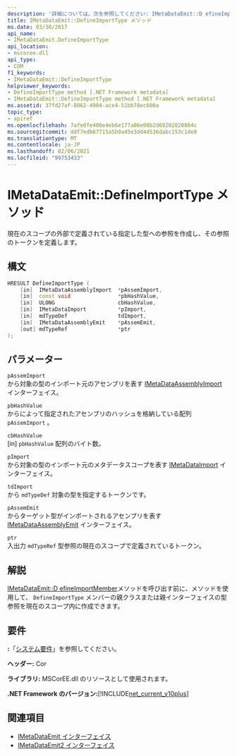 ```yaml
---
description: '詳細については、次を参照してください: IMetaDataEmit::D efineImportType メソッド'
title: IMetaDataEmit::DefineImportType メソッド
ms.date: 03/30/2017
api_name:
- IMetaDataEmit.DefineImportType
api_location:
- mscoree.dll
api_type:
- COM
f1_keywords:
- IMetaDataEmit::DefineImportType
helpviewer_keywords:
- DefineImportType method [.NET Framework metadata]
- IMetaDataEmit::DefineImportType method [.NET Framework metadata]
ms.assetid: 37fd27af-8062-4904-ace4-51bb78ec600a
topic_type:
- apiref
ms.openlocfilehash: 7afe0fe400e4eb6e177a06e00b2d69202820804c
ms.sourcegitcommit: ddf7edb67715a5b9a45e3dd44536dabc153c1de0
ms.translationtype: MT
ms.contentlocale: ja-JP
ms.lasthandoff: 02/06/2021
ms.locfileid: "99753433"
---
```

# <a name="imetadataemitdefineimporttype-method"></a>IMetaDataEmit::DefineImportType メソッド

現在のスコープの外部で定義されている指定した型への参照を作成し、その参照のトークンを定義します。  
  
## <a name="syntax"></a>構文  
  
```cpp  
HRESULT DefineImportType (
    [in]  IMetaDataAssemblyImport  *pAssemImport,
    [in]  const void               *pbHashValue,
    [in]  ULONG                    cbHashValue,
    [in]  IMetaDataImport          *pImport,
    [in]  mdTypeDef                tdImport,
    [in]  IMetaDataAssemblyEmit    *pAssemEmit,
    [out] mdTypeRef                *ptr  
);  
```  
  
## <a name="parameters"></a>パラメーター  

 `pAssemImport`  
 から対象の型のインポート元のアセンブリを表す [IMetaDataAssemblyImport](imetadataassemblyimport-interface.md) インターフェイス。  
  
 `pbHashValue`  
 からによって指定されたアセンブリのハッシュを格納している配列 `pAssemImport` 。  
  
 `cbHashValue`  
 [in] `pbHashValue` 配列のバイト数。  
  
 `pImport`  
 から対象の型のインポート元のメタデータスコープを表す [IMetaDataImport](imetadataimport-interface.md) インターフェイス。  
  
 `tdImport`  
 から `mdTypeDef` 対象の型を指定するトークンです。  
  
 `pAssemEmit`  
 からターゲット型がインポートされるアセンブリを表す [IMetaDataAssemblyEmit](imetadataassemblyemit-interface.md) インターフェイス。  
  
 `ptr`  
 入出力 `mdTypeRef` 型参照の現在のスコープで定義されているトークン。  
  
## <a name="remarks"></a>解説  

 [IMetaDataEmit::D efineImportMember](imetadataemit-defineimportmember-method.md)メソッドを呼び出す前に、メソッドを使用して、 `DefineImportType` メンバーの親クラスまたは親インターフェイスの型参照を現在のスコープ内に作成できます。  
  
## <a name="requirements"></a>要件  

 **:**「[システム要件](../../get-started/system-requirements.md)」を参照してください。  
  
 **ヘッダー:** Cor  
  
 **ライブラリ:** MSCorEE.dll のリソースとして使用されます。  
  
 **.NET Framework のバージョン:**[!INCLUDE[net_current_v10plus](../../../../includes/net-current-v10plus-md.md)]  
  
## <a name="see-also"></a>関連項目

- [IMetaDataEmit インターフェイス](imetadataemit-interface.md)
- [IMetaDataEmit2 インターフェイス](imetadataemit2-interface.md)
